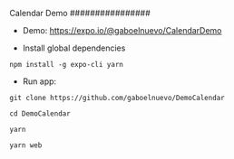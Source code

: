 Calendar Demo
################

+ Demo: https://expo.io/@gaboelnuevo/CalendarDemo

+ Install global dependencies

```
npm install -g expo-cli yarn
```

+ Run app:

```
git clone https://github.com/gaboelnuevo/DemoCalendar
```

```
cd DemoCalendar
```

```
yarn
```

```
yarn web
```